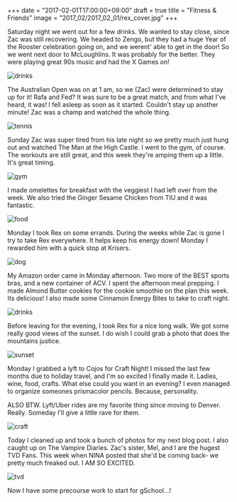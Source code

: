 +++
date = "2017-02-01T17:00:00+09:00"
draft = true
title = "Fitness & Friends"
image = "2017_02/2017_02_01/rex_cover.jpg"
+++

Saturday night we went out for a few drinks. We wanted to stay close, since Zac was still recovering. We headed to Zengo, but they had a huge Year of the Rooster celebration going on, and we werent' able to get in the door! So we went next door to McLoughlins. It was probably for the better. They were playing great 90s music and had the X Games on!

![drinks](/images/2017_02/2017_02_01/drinks.jpg)

The Australian Open was on at 1 am, so we (Zac) were determined to stay up for it! Rafa and Fed? It was sure to be a great match, and from what I've heard, it was! I fell asleep as soon as it started. Couldn't stay up another minute! Zac was a champ and watched the whole thing.

![tennis](/images/2017_02/2017_02_01/aus.jpg)

Sunday Zac was super tired from his late night so we pretty much just hung out and watched The Man at the High Castle. I went to the gym, of course. The workouts are still great, and this week they're amping them up a little. It's great timing.

![gym](/images/2017_02/2017_02_01/fitness.jpg)

I made omelettes for breakfast with the veggiest I had left over from the week. We also tried the Ginger Sesame Chicken from TIU and it was fantastic.

![food](/images/2017_02/2017_02_01/food.jpg)

Monday I took Rex on some errands. During the weeks while Zac is gone I try to take Rex everywhere. It helps keep his energy down! Monday I rewarded him with a quick stop at Krisers.

![dog](/images/2017_02/2017_02_01/errands.jpg)

My Amazon order came in Monday afternoon. Two more of the BEST sports bras, and a new container of ACV. I spent the afternoon meal prepping. I made Almond Butter cookies for the cookie smoothie on the plan this week. Its delicious! I also made some Cinnamon Energy Bites to take to craft night.

![drinks](/images/2017_02/2017_02_01/drink.jpg)

Before leaving for the evening, I took Rex for a nice long walk. We got some really good views of the sunset. I do wish I could grab a photo that does the mountains justice.

![sunset](/images/2017_02/2017_02_01/sunset.jpg)

Monday I grabbed a lyft to Cojos for Craft Night! I missed the last few months due to holiday travel, and I'm so excited I finally made it. Ladies, wine, food, crafts. What else could you want in an evening? I even managed to organize someones prismacolor pencils. Because, personality.

ALSO BTW. Lyft/Uber rides are my favorite thing since moving to Denver. Really. Someday I'll give a little rave for them.

![craft](/images/2017_02/2017_02_01/craft.jpg)

Today I cleaned up and took a bunch of photos for my next blog post. I also caught up on The Vampire Diaries. Zac's sister, Mel, and I are the hugest TVD Fans. This week when NINA posted that she'd be coming back- we pretty much freaked out. I AM SO EXCITED.

![tvd](/images/2017_02/2017_02_01/tvd.jpg)

Now I have some precourse work to start for gSchool...!
